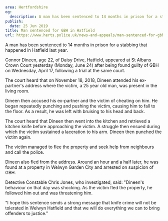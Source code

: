 ```yaml
area: Hertfordshire
og:
  description: A man has been sentenced to 14 months in prison for a stabbing that happened in Hatfield last year.
publish:
  date: 25 Jun 2019
title: Man sentenced for GBH in Hatfield
url: https://www.herts.police.uk/news-and-appeals/man-sentenced-for-gbh-in-hatfield-0376
```

A man has been sentenced to 14 months in prison for a stabbing that happened in Hatfield last year.

Connor Dineen, age 22, of Daisy Drive, Hatfield, appeared at St Albans Crown Court yesterday (Monday, June 24) after being found guilty of GBH on Wednesday, April 17, following a trial at the same court.

The court heard that on November 18, 2018, Dineen attended his ex-partner's address where the victim, a 25 year old man, was present in the living room.

Dineen then accused his ex-partner and the victim of cheating on him. He began repeatedly punching and pushing the victim, causing him to fall to the floor. As a result, he was left with bruising to his head and back.

The court heard that Dineen then went into the kitchen and retrieved a kitchen knife before approaching the victim. A struggle then ensued during which the victim sustained a laceration to his arm. Dineen then punched the victim again.

The victim managed to flee the property and seek help from neighbours and call the police.

Dineen also fled from the address. Around an hour and a half later, he was found at a property in Welwyn Garden City and arrested on suspicion of GBH.

Detective Constable Chris Jones, who investigated, said: "Dineen's behaviour on that day was shocking. As the victim fled the property, he followed him out and was threatening him.

"I hope this sentence sends a strong message that knife crime will not be tolerated in Welwyn Hatfield and that we will do everything we can to bring offenders to justice."

